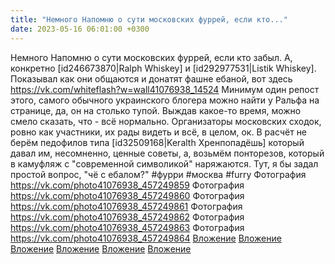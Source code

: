 ```yaml
---
title: "Немного Напомню о сути московских фуррей, если кто..."
date: 2023-05-16 06:01:00 +0300
---
```


Немного Напомню о сути московских фуррей, если кто забыл. А, конкретно [id246673870|Ralph Whiskey] и [id292977531|Listik Whiskey].
Показывал как они общаются и донатят фашне ебаной, вот здесь https://vk.com/whiteflash?w=wall41076938_14524 Минимум один репост этого, самого обычного украинского блогера можно найти у Ральфа на странице, да, он на столько тупой.
Выждав какое-то время, можно смело сказать, что - всё нормально. Организаторы московских сходок, ровно как участники, их рады видеть и всё, в целом, ок. В расчёт не берём педофилов типа [id32509168|Keralth Хренпопадёшь] который давал им, несомненно, ценные советы, а, возьмём понторезов, который в камуфляж с "современной символикой" наряжаются.
Тут, я бы задал простой вопрос, "чё с ебалом?"
#фурри #москва #furry
Фотография
<a class="vk-attach" href="https://vk.com/photo41076938_457249859">https://vk.com/photo41076938_457249859</a>
Фотография
<a class="vk-attach" href="https://vk.com/photo41076938_457249860">https://vk.com/photo41076938_457249860</a>
Фотография
<a class="vk-attach" href="https://vk.com/photo41076938_457249861">https://vk.com/photo41076938_457249861</a>
Фотография
<a class="vk-attach" href="https://vk.com/photo41076938_457249862">https://vk.com/photo41076938_457249862</a>
Фотография
<a class="vk-attach" href="https://vk.com/photo41076938_457249863">https://vk.com/photo41076938_457249863</a>
Фотография
<a class="vk-attach" href="https://vk.com/photo41076938_457249864">https://vk.com/photo41076938_457249864</a>
<a class="vk-attach" href="https://vk.com/photo41076938_457249859">Вложение</a>
<a class="vk-attach" href="https://vk.com/photo41076938_457249860">Вложение</a>
<a class="vk-attach" href="https://vk.com/photo41076938_457249861">Вложение</a>
<a class="vk-attach" href="https://vk.com/photo41076938_457249862">Вложение</a>
<a class="vk-attach" href="https://vk.com/photo41076938_457249863">Вложение</a>
<a class="vk-attach" href="https://vk.com/photo41076938_457249864">Вложение</a>
